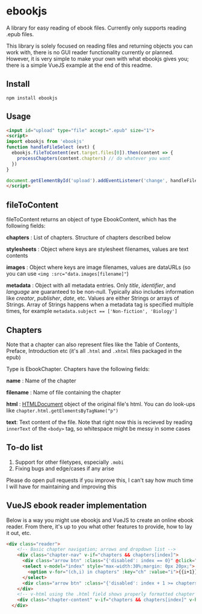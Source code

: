 ebookjs
=====

A library for easy reading of ebook files. Currently only supports reading .epub files.

This library is solely focused on reading files and returning objects you can work with, there is no GUI reader functionality currently or planned. However, it is very simple to make your own with what ebookjs gives you; there is a simple VueJS example at the end of this readme.

Install
-----
```npm install ebookjs```

Usage
-----

```html
<input id="upload" type="file" accept=".epub" size="1">
<script>
import ebookjs from 'ebookjs'
function handleFileSelect (evt) {
  ebookjs.fileToContent(evt.target.files[0]).then(content => {
    processChapters(content.chapters) // do whatever you want
  })
}

document.getElementById('upload').addEventListener('change', handleFileSelect, false);
</script>
```

fileToContent
-----
fileToContent returns an object of type EbookContent, which has the following fields:

**chapters** : List of chapters. Structure of chapters described below

**stylesheets** : Object where keys are stylesheet filenames, values are text contents

**images** : Object where keys are image filenames, values are dataURLs (so you can use ```<img :src="data.images[filename]"```)

**metadata** : Object with all metadata entries. Only *title*, *identifier*, and *language* are guaranteed to be non-null. Typically also includes information like *creator*, *publisher*, *date*, etc. Values are either Strings or arrays of Strings. Array of Strings happens when a metadata tag is specified multiple times, for example ```metadata.subject == ['Non-fiction', 'Biology']```

Chapters
-----
Note that a chapter can also represent files like the Table of Contents, Preface, Introduction etc (it's all ```.html``` and ```.xhtml``` files packaged in the epub)

Type is EbookChapter. Chapters have the following fields:

**name** : Name of the chapter

**filename** : Name of file containing the chapter

**html** : [HTMLDocument](https://developer.mozilla.org/en-US/docs/Web/API/HTMLDocument) object of the original file's html. You can do look-ups like ```chapter.html.getElementsByTagName("p")```

**text**: Text content of the file. Note that right now this is recieved by reading ```innerText``` of the ```<body>``` tag, so whitespace might be messy in some cases

To-do list
-----
1. Support for other filetypes, especially ```.mobi```
2. Fixing bugs and edge/cases if any arise

Please do open pull requests if you improve this, I can't say how much time I will have for maintaining and improving this

VueJS ebook reader implementation
-----
Below is a way you might use ebookjs and VueJS to create an online ebook reader. From there, it's up to you what other features to provide, how to lay it out, etc.
```html
<div class="reader">
    <!-- Basic chapter navigation; arrows and dropdown list -->
    <div class="chapter-nav" v-if="chapters && chapters[index]">
      <div class="arrow btn" :class="{'disabled': index == 0}" @click="index--">Previous Chapter</div>
      <select v-model="index" style="max-width:30%;margin: 0px 20px;">
        <option v-for="(ch,i) in chapters" :key="ch" :value="i">{{i+1}}. {{ch.name}}</option>
      </select>
      <div class="arrow btn" :class="{'disabled': index + 1 >= chapters.length}" @click="index++">Next Chapter</div>
    </div>
    <!-- v-html using the .html field shows properly formatted chapter content -->
    <div class="chapter-content" v-if="chapters && chapters[index]" v-html="chapters[index].html.documentElement.innerHTML" />
  </div>
  ```
